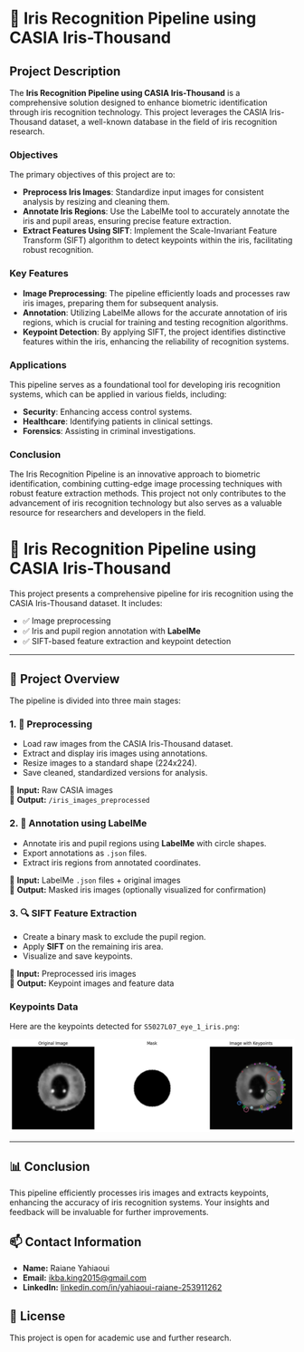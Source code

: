 # 🧿 Iris Recognition Pipeline using CASIA Iris-Thousand

## Project Description

The **Iris Recognition Pipeline using CASIA Iris-Thousand** is a comprehensive solution designed to enhance biometric identification through iris recognition technology. This project leverages the CASIA Iris-Thousand dataset, a well-known database in the field of iris recognition research.

### Objectives

The primary objectives of this project are to:

- **Preprocess Iris Images**: Standardize input images for consistent analysis by resizing and cleaning them.
- **Annotate Iris Regions**: Use the LabelMe tool to accurately annotate the iris and pupil areas, ensuring precise feature extraction.
- **Extract Features Using SIFT**: Implement the Scale-Invariant Feature Transform (SIFT) algorithm to detect keypoints within the iris, facilitating robust recognition.

### Key Features

- **Image Preprocessing**: The pipeline efficiently loads and processes raw iris images, preparing them for subsequent analysis.
- **Annotation**: Utilizing LabelMe allows for the accurate annotation of iris regions, which is crucial for training and testing recognition algorithms.
- **Keypoint Detection**: By applying SIFT, the project identifies distinctive features within the iris, enhancing the reliability of recognition systems.

### Applications

This pipeline serves as a foundational tool for developing iris recognition systems, which can be applied in various fields, including:

- **Security**: Enhancing access control systems.
- **Healthcare**: Identifying patients in clinical settings.
- **Forensics**: Assisting in criminal investigations.

### Conclusion

The Iris Recognition Pipeline is an innovative approach to biometric identification, combining cutting-edge image processing techniques with robust feature extraction methods. This project not only contributes to the advancement of iris recognition technology but also serves as a valuable resource for researchers and developers in the field.

# 🧿 Iris Recognition Pipeline using CASIA Iris-Thousand

This project presents a comprehensive pipeline for iris recognition using the CASIA Iris-Thousand dataset. It includes:

- ✅ Image preprocessing  
- ✅ Iris and pupil region annotation with **LabelMe**  
- ✅ SIFT-based feature extraction and keypoint detection

---

## 📁 Project Overview

The pipeline is divided into three main stages:

### 1. 🔄 Preprocessing
- Load raw images from the CASIA Iris-Thousand dataset.
- Extract and display iris images using annotations.
- Resize images to a standard shape (224x224).
- Save cleaned, standardized versions for analysis.

📍 **Input:** Raw CASIA images  
📍 **Output:** `/iris_images_preprocessed`

### 2. 📝 Annotation using LabelMe
- Annotate iris and pupil regions using **LabelMe** with circle shapes.
- Export annotations as `.json` files.
- Extract iris regions from annotated coordinates.

📍 **Input:** LabelMe `.json` files + original images  
📍 **Output:** Masked iris images (optionally visualized for confirmation)

### 3. 🔍 SIFT Feature Extraction
- Create a binary mask to exclude the pupil region.
- Apply **SIFT** on the remaining iris area.
- Visualize and save keypoints.

📍 **Input:** Preprocessed iris images  
📍 **Output:** Keypoint images and feature data

### Keypoints Data

Here are the keypoints detected for `S5027L07_eye_1_iris.png`:

![Keypoints Output](S5027L07_eye_1_iris.png)

---

## 📊 Conclusion

This pipeline efficiently processes iris images and extracts keypoints, enhancing the accuracy of iris recognition systems. Your insights and feedback will be invaluable for further improvements.

## 📫 Contact Information

- **Name:** Raiane Yahiaoui
- **Email:** [ikba.king2015@gmail.com](mailto:ikba.king2015@gmail.com)
- **LinkedIn:** [linkedin.com/in/yahiaoui-raiane-253911262](https://www.linkedin.com/in/yahiaoui-raiane-253911262)

## 📄 License

This project is open for academic use and further research.
